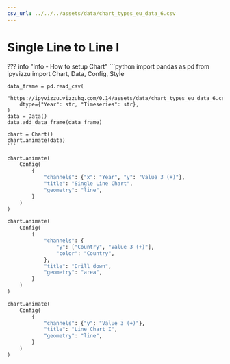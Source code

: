 ```yaml
---
csv_url: ../../../assets/data/chart_types_eu_data_6.csv
---
```


# Single Line  to Line  I

<div id="example_01"></div>

??? info "Info - How to setup Chart"
    ```python
    import pandas as pd
    from ipyvizzu import Chart, Data, Config, Style

    data_frame = pd.read_csv(
        "https://ipyvizzu.vizzuhq.com/0.14/assets/data/chart_types_eu_data_6.csv",
        dtype={"Year": str, "Timeseries": str},
    )
    data = Data()
    data.add_data_frame(data_frame)

    chart = Chart()
    chart.animate(data)
    ```

```python
chart.animate(
    Config(
        {
            "channels": {"x": "Year", "y": "Value 3 (+)"},
            "title": "Single Line Chart",
            "geometry": "line",
        }
    )
)

chart.animate(
    Config(
        {
            "channels": {
                "y": ["Country", "Value 3 (+)"],
                "color": "Country",
            },
            "title": "Drill down",
            "geometry": "area",
        }
    )
)

chart.animate(
    Config(
        {
            "channels": {"y": "Value 3 (+)"},
            "title": "Line Chart I",
            "geometry": "line",
        }
    )
)
```

<script src="./drill_aggreg_improve_line.js"></script>

